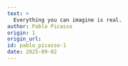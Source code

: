 ```yaml
---
text: >
  Everything you can imagine is real.
author: Pablo Picasso
origin: 1
origin_url:
id: pablo_picasso-1
date: 2025-09-02 
---
```

